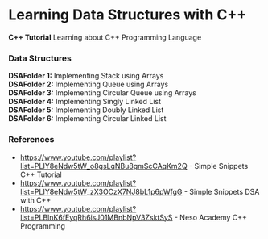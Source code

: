 # Learning Data Structures with C++

**C++ Tutorial** Learning about C++ Programming Language

### Data Structures
**DSAFolder 1:** Implementing Stack using Arrays <br>
**DSAFolder 2:** Implementing Queue using Arrays <br>
**DSAFolder 3:** Implementing Circular Queue using Arrays <br>
**DSAFolder 4:** Implementing Singly Linked List <br>
**DSAFolder 5:** Implementing Doubly Linked List <br>
**DSAFolder 6:** Implementing Circular Linked List <br>

### References
- https://www.youtube.com/playlist?list=PLIY8eNdw5tW_o8gsLqNBu8gmScCAqKm2Q - Simple Snippets C++ Tutorial
- https://www.youtube.com/playlist?list=PLIY8eNdw5tW_zX3OCzX7NJ8bL1p6pWfgG - Simple Snippets DSA with C++
- https://www.youtube.com/playlist?list=PLBlnK6fEyqRh6isJ01MBnbNpV3ZsktSyS - Neso Academy C++ Programming